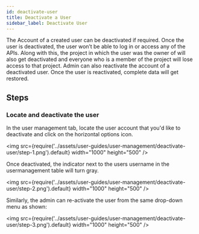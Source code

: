 ```yaml
---
id: deactivate-user
title: Deactivate a User
sidebar_label: Deactivate User
---
```


The Account of a created user can be deactivated if required. Once the user is deactivated, the user won’t be able to log in or access any of the APIs. Along with this, the project in which the user was the owner of will also get deactivated and everyone who is a member of the project will lose access to that project. Admin can also reactivate the account of a deactivated user. Once the user is reactivated, complete data will get restored.

## Steps

### Locate and deactivate the user

In the user management tab, locate the user account that you'd like to deactivate and click on the horizontal options icon.

<img src={require('../assets/user-guides/user-management/deactivate-user/step-1.png').default} width="1000" height="500" />

Once deactivated, the indicator next to the users username in the usermanagement table will turn gray.

<img src={require('../assets/user-guides/user-management/deactivate-user/step-2.png').default} width="1000" height="500" />

Similarly, the admin can re-activate the user from the same drop-down menu as shown:

<img src={require('../assets/user-guides/user-management/deactivate-user/step-3.png').default} width="1000" height="500" />